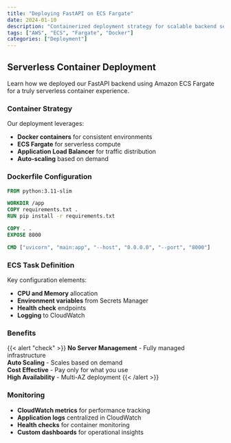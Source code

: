 ```yaml
---
title: "Deploying FastAPI on ECS Fargate"
date: 2024-01-10
description: "Containerized deployment strategy for scalable backend services"
tags: ["AWS", "ECS", "Fargate", "Docker"]
categories: ["Deployment"]
---
```


## Serverless Container Deployment

Learn how we deployed our FastAPI backend using Amazon ECS Fargate for a truly serverless container experience.

### Container Strategy

Our deployment leverages:

- **Docker containers** for consistent environments
- **ECS Fargate** for serverless compute
- **Application Load Balancer** for traffic distribution
- **Auto-scaling** based on demand

### Dockerfile Configuration

```dockerfile
FROM python:3.11-slim

WORKDIR /app
COPY requirements.txt .
RUN pip install -r requirements.txt

COPY . .
EXPOSE 8000

CMD ["uvicorn", "main:app", "--host", "0.0.0.0", "--port", "8000"]
```

### ECS Task Definition

Key configuration elements:

- **CPU and Memory** allocation
- **Environment variables** from Secrets Manager
- **Health check** endpoints
- **Logging** to CloudWatch

### Benefits

{{< alert "check" >}}
**No Server Management** - Fully managed infrastructure  
**Auto Scaling** - Scales based on demand  
**Cost Effective** - Pay only for what you use  
**High Availability** - Multi-AZ deployment
{{< /alert >}}

### Monitoring

- **CloudWatch metrics** for performance tracking
- **Application logs** centralized in CloudWatch
- **Health checks** for container monitoring
- **Custom dashboards** for operational insights